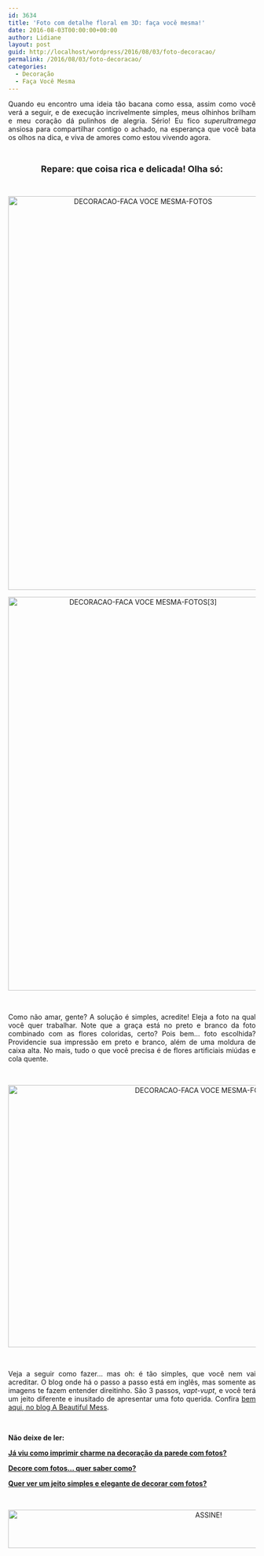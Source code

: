 ```yaml
---
id: 3634
title: 'Foto com detalhe floral em 3D: faça você mesma!'
date: 2016-08-03T00:00:00+00:00
author: Lidiane
layout: post
guid: http://localhost/wordpress/2016/08/03/foto-decoracao/
permalink: /2016/08/03/foto-decoracao/
categories:
  - Decoração
  - Faça Você Mesma
---
```

<p align="justify">
  Quando eu encontro uma ideia tão bacana como essa, assim como você verá a seguir, e de execução incrivelmente simples, meus olhinhos brilham e meu coração dá pulinhos de alegria. Sério! Eu fico <em>superultramega </em>ansiosa para compartilhar contigo o achado, na esperança que você bata os olhos na dica, e viva de amores como estou vivendo agora.
</p>

&nbsp;

<p align="center">
  <strong><span style="font-size: large;">Repare: que coisa rica e delicada! Olha só:</span></strong>
</p>

&nbsp;

<p align="center">
  <img class="alignnone size-full wp-image-12719" src="http://www.trololodemulher.com.br/blog/wp-content/uploads/2016/08/DECORACAO-FACA-VOCE-MESMA-FOTOS.jpg" alt="DECORACAO-FACA VOCE MESMA-FOTOS" width="533" height="800" />
</p>

<p align="center">
  <img class="alignnone size-full wp-image-12721" src="http://www.trololodemulher.com.br/blog/wp-content/uploads/2016/08/DECORACAO-FACA-VOCE-MESMA-FOTOS3.jpg" alt="DECORACAO-FACA VOCE MESMA-FOTOS[3]" width="533" height="800" />
</p>

&nbsp;

<p align="justify">
  Como não amar, gente? A solução é simples, acredite! Eleja a foto na qual você quer trabalhar. Note que a graça está no preto e branco da foto combinado com as flores coloridas, certo? Pois bem… foto escolhida? Providencie sua impressão em preto e branco, além de uma moldura de caixa alta. No mais, tudo o que você precisa é de flores artificiais miúdas e cola quente.
</p>

&nbsp;

<p align="center">
  <img class="alignnone size-full wp-image-12720" src="http://www.trololodemulher.com.br/blog/wp-content/uploads/2016/08/DECORACAO-FACA-VOCE-MESMA-FOTOS2.jpg" alt="DECORACAO-FACA VOCE MESMA-FOTOS[2]" width="800" height="533" />
</p>

&nbsp;

<p align="justify">
  Veja a seguir como fazer… mas oh: é tão simples, que você nem vai acreditar. O blog onde há o passo a passo está em inglês, mas somente as imagens te fazem entender direitinho. São 3 passos, <em>vapt-vupt</em>, e você terá um jeito diferente e inusitado de apresentar uma foto querida. Confira <a href="http://www.abeautifulmess.com/2014/09/flower-embellished-photo-art.html" target="_blank">bem aqui, no blog A Beautiful Mess</a>.
</p>

&nbsp;

**Não deixe de ler:**

<a href="http://www.decoracaodacasa.com/decoracao-parede-fotos/" target="_blank"><strong>Já viu como imprimir charme na decoração da parede com fotos?</strong></a>

<a href="http://www.trololodemulher.com.br/2014/05/22/decoracao-com-fotos/" target="_blank"><strong>Decore com fotos… quer saber como?</strong></a>

<a href="http://www.trololodemulher.com.br/2013/09/11/decoracao-parede-fotos/" target="_blank"><strong>Quer ver um jeito simples e elegante de decorar com fotos?</strong></a>

&nbsp;

<p align="center">
  <a href="http://feedburner.google.com/fb/a/mailverify?uri=blogBichaFemea&loc=en_US" target="_blank"><img class="alignnone size-full wp-image-10439" src="http://www.trololodemulher.com.br/blog/wp-content/uploads/2014/09/ASSINE.png" alt="ASSINE!" width="800" height="78" /></a>
</p>